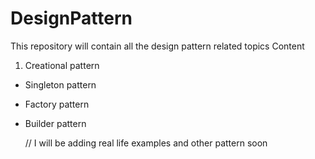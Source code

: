 # DesignPattern
This repository will contain all the design pattern related topics
Content
1. Creational pattern
  - Singleton pattern
  - Factory pattern
  - Builder pattern

    // I will be adding real life examples and other pattern soon
